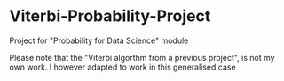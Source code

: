 # Viterbi-Probability-Project
Project for "Probability for Data Science" module

Please note that the "Viterbi algorthm from a previous project", is not my own work. I however adapted to work in this generalised case

